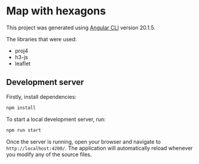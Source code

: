 # Map with hexagons

This project was generated using [Angular CLI](https://github.com/angular/angular-cli) version 20.1.5.

The libraries that were used:

- proj4
- h3-js
- leaflet

## Development server

Firstly, install dependencies:

```bash
npm install
```

To start a local development server, run:

```bash
npm run start
```

Once the server is running, open your browser and navigate to `http://localhost:4200/`. The application will automatically reload whenever you modify any of the source files.
